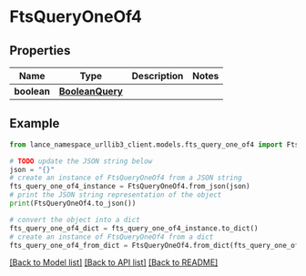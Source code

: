 # FtsQueryOneOf4


## Properties

Name | Type | Description | Notes
------------ | ------------- | ------------- | -------------
**boolean** | [**BooleanQuery**](BooleanQuery.md) |  | 

## Example

```python
from lance_namespace_urllib3_client.models.fts_query_one_of4 import FtsQueryOneOf4

# TODO update the JSON string below
json = "{}"
# create an instance of FtsQueryOneOf4 from a JSON string
fts_query_one_of4_instance = FtsQueryOneOf4.from_json(json)
# print the JSON string representation of the object
print(FtsQueryOneOf4.to_json())

# convert the object into a dict
fts_query_one_of4_dict = fts_query_one_of4_instance.to_dict()
# create an instance of FtsQueryOneOf4 from a dict
fts_query_one_of4_from_dict = FtsQueryOneOf4.from_dict(fts_query_one_of4_dict)
```
[[Back to Model list]](../README.md#documentation-for-models) [[Back to API list]](../README.md#documentation-for-api-endpoints) [[Back to README]](../README.md)


